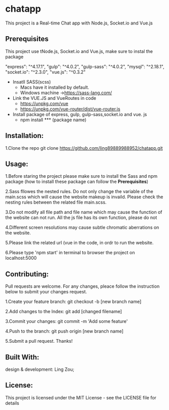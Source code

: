 # chatapp
This project is a Real-time Chat app with Node.js, Socket.io and Vue.js

## Prerequisites
This project use tNode.js, Socket.io and Vue.js, make sure to instal the package

 "express": "^4.17.1",
    "gulp": "^4.0.2",
    "gulp-sass": "^4.0.2",
    "mysql": "^2.18.1",
    "socket.io": "^2.3.0",
    "vue.js": "^0.3.2"

- Insatll SASS(scss) 
    - Macs have it installed by default.
    - Windows machine ->https://sass-lang.com/
- Link the VUE.JS and VueRoutes in code
    - https://unpkg.com/vue
    - https://unpkg.com/vue-router/dist/vue-router.js
- Install package of express, gulp, gulp-sass,socket.io and vue.  js 
   - npm install *** (package name)

## Installation:

1.Clone the repo
    git clone https://github.com/ling89889988952/chatapp.git

## Usage:

1.Before staring the project please make sure to install the Sass and npm package (how to install these package can follow the **Prerequisites**)

2.Sass fllowes the nested rules. Do not only change the variable of the main.scss which will cause the website makeup is invaild. Please check the nesting rules between the related file main.scss.

3.Do not modify all file path and file name which may cause the function of the website can not run. All the js file has its own function, please do not 

4.Different screen resolutions may cause subtle chromatic aberrations on the website.

5.Please link the related url (vue in the code, in ordr to run the website.

6.Please type 'npm start' in terminal to browser the project on localhost:5000


## Contributing:

Pull requests are welcome. For any changes, pleace follow the instruction below to submit your changes request.

1.Create your feature branch: git checkout -b [new branch name]

2.Add changes to the Index: git add [changed filename]

3.Commit your changes: git commit -m 'Add some feature'

4.Push to the branch: git push origin [new branch name]

5.Submit a pull request. Thanks!

## Built With:
design & development: Ling Zou;

## License:

This project is licensed under the MIT License - see the LICENSE file for details






